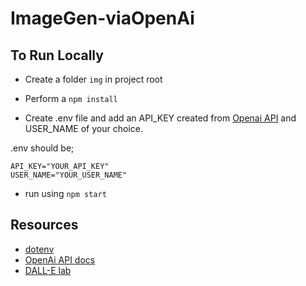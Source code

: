 # ImageGen-viaOpenAi

## To Run Locally

- Create a folder `img` in project root

- Perform a `npm install`

- Create .env file and add an API_KEY created from [Openai API](https://beta.openai.com/) and USER_NAME of your choice.

.env should be;
```
API_KEY="YOUR_API_KEY"
USER_NAME="YOUR_USER_NAME"
```
- run using `npm start`

## Resources

- [dotenv](https://github.com/motdotla/dotenv)
- [OpenAi API docs](https://beta.openai.com/docs/guides/images/usage)
- [DALL-E lab](https://labs.openai.com/)

